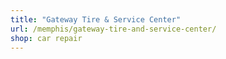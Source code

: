 ```yaml
---
title: "Gateway Tire & Service Center"
url: /memphis/gateway-tire-and-service-center/
shop: car repair
---
```

